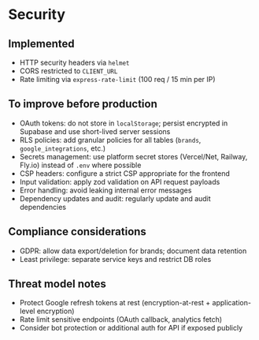 # Security

## Implemented
- HTTP security headers via `helmet`
- CORS restricted to `CLIENT_URL`
- Rate limiting via `express-rate-limit` (100 req / 15 min per IP)

## To improve before production
- OAuth tokens: do not store in `localStorage`; persist encrypted in Supabase and use short-lived server sessions
- RLS policies: add granular policies for all tables (`brands`, `google_integrations`, etc.)
- Secrets management: use platform secret stores (Vercel/Net, Railway, Fly.io) instead of `.env` where possible
- CSP headers: configure a strict CSP appropriate for the frontend
- Input validation: apply zod validation on API request payloads
- Error handling: avoid leaking internal error messages
- Dependency updates and audit: regularly update and audit dependencies

## Compliance considerations
- GDPR: allow data export/deletion for brands; document data retention
- Least privilege: separate service keys and restrict DB roles

## Threat model notes
- Protect Google refresh tokens at rest (encryption-at-rest + application-level encryption)
- Rate limit sensitive endpoints (OAuth callback, analytics fetch)
- Consider bot protection or additional auth for API if exposed publicly